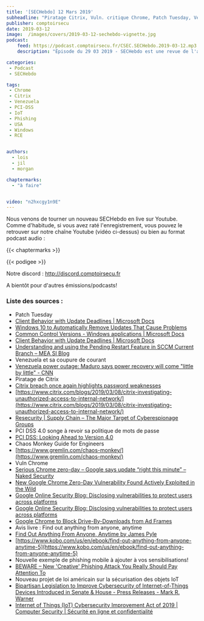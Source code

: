 ```yaml
---
title: '[SECHebdo] 12 Mars 2019'
subheadline: "Piratage Citrix, Vuln. critique Chrome, Patch Tuesday, Venezuela, PCI DSS 4, Loi IoT USA, Phishing Mobile, Chaos Monkeys, etc."
publisher: comptoirsecu
date: 2019-03-12
image:  /images/covers/2019-03-12-sechebdo-vignette.jpg
podcast:
    feed: https://podcast.comptoirsecu.fr/CSEC.SECHebdo.2019-03-12.mp3
    description: "Épisode du 29 03 2019 - SECHebdo est une revue de l'actualité cybersécurité réalisée en live sur Youtube, généralement le mardi soir."

categories:
 - Podcast
 - SECHebdo

tags:
 - Chrome
 - Citrix
 - Venezuela
 - PCI-DSS
 - IoT
 - Phishing
 - USA
 - Windows
 - RCE


authors:
  - lois
  - jil
  - morgan

chaptermarks:
  - "à faire"


video: "n2hxcgy1n9E"
---
```


Nous venons de tourner un nouveau SECHebdo en live sur Youtube. Comme d'habitude, si vous avez raté l'enregistrement, vous pouvez le retrouver sur notre chaîne Youtube (vidéo ci-dessus) ou bien au format podcast audio :

{{< chaptermarks >}}

{{< podigee >}}

Notre discord : <http://discord.comptoirsecu.fr>

A bientôt pour d'autres émissions/podcasts!

### Liste des sources :

*  Patch Tuesday
  * [Client Behavior with Update Deadlines | Microsoft Docs](https://docs.microsoft.com/de-de/security-updates/windowsupdateservices/18127631)
  * [Windows 10 to Automatically Remove Updates That Cause Problems](https://www.bleepingcomputer.com/news/microsoft/windows-10-to-automatically-remove-updates-that-cause-problems/)
  * [Common Control Versions - Windows applications | Microsoft Docs](https://docs.microsoft.com/en-us/windows/desktop/controls/common-control-versions)
  * [Client Behavior with Update Deadlines | Microsoft Docs](https://docs.microsoft.com/fr-fr/security-updates/windowsupdateservices/18127318)
  * [Understanding and using the Pending Restart Feature in SCCM Current Branch – MEA SI Blog](https://blogs.technet.microsoft.com/meamcs/2019/01/10/understanding-and-using-the-pending-restart-feature-in-sccm-current-branch/)
*  Venezuela et sa coupure de courant
  * [Venezuela power outage: Maduro says power recovery will come "little by little" - CNN](https://edition.cnn.com/2019/03/11/americas/venezuela-guaido-maduro-blackout/index.html)
*  Piratage de Citrix 
  * [Citrix breach once again highlights password weaknesses](https://www.computerweekly.com/news/252459162/Citrix-breach-once-again-highlights-password-weaknesses)
  * [https://www.citrix.com/blogs/2019/03/08/citrix-investigating-unauthorized-access-to-internal-network/](https://www.citrix.com/blogs/2019/03/08/citrix-investigating-unauthorized-access-to-internal-network/)
  * [Resecurity | Supply Chain – The Major Target of Cyberespionage Groups](https://resecurity.com/blog/supply-chain-the-major-target-of-cyberespionage-groups/)
*  PCI DSS 4.0 songe à revoir sa politique de mots de passe
  * [PCI DSS: Looking Ahead to Version 4.0](https://blog.pcisecuritystandards.org/pci-dss-looking-ahead-to-version-4.0)
*  Chaos Monkey Guide for Engineers
  * [https://www.gremlin.com/chaos-monkey/](https://www.gremlin.com/chaos-monkey/)
*  Vuln Chrome
  * [Serious Chrome zero-day – Google says update “right this minute” – Naked Security](https://nakedsecurity.sophos.com/2019/03/06/serious-chrome-zero-day-google-says-update-right-this-minute/)
  * [New Google Chrome Zero-Day Vulnerability Found Actively Exploited in the Wild](https://amp.thehackernews.com/thn/2019/03/update-google-chrome-hack.html)
  * [Google Online Security Blog: Disclosing vulnerabilities to protect users across platforms](https://security.googleblog.com/2019/03/disclosing-vulnerabilities-to-protect.html)
  * [Google Online Security Blog: Disclosing vulnerabilities to protect users across platforms](https://security.googleblog.com/2019/03/disclosing-vulnerabilities-to-protect.html)
  * [Google Chrome to Block Drive-By-Downloads from Ad Frames](https://www.bleepingcomputer.com/news/security/google-chrome-to-block-drive-by-downloads-from-ad-frames/)
*  Avis livre : Find out anything from anyone, anytime
  * [Find Out Anything From Anyone, Anytime by James Pyle](https://www.goodreads.com/book/show/20629096-find-out-anything-from-anyone-anytime)
  * [https://www.kobo.com/us/en/ebook/find-out-anything-from-anyone-anytime-5](https://www.kobo.com/us/en/ebook/find-out-anything-from-anyone-anytime-5)
*  Nouvelle exemple de phishing mobile à ajouter à vos sensibilisations!
  * [BEWARE – New 'Creative' Phishing Attack You Really Should Pay Attention To](https://amp.thehackernews.com/thn/2019/03/ios-mobile-phishing-attack.html)
*  Nouveau projet de loi américain sur la sécurisation des objets IoT
  * [Bipartisan Legislation to Improve Cybersecurity of Internet-of-Things Devices Introduced in Senate & House - Press Releases - Mark R. Warner](https://www.warner.senate.gov/public/index.cfm/pressreleases?id=88A88A37-AD5E-4C01-932D-A23684AAD7AE)
  * [Internet of Things (IoT) Cybersecurity Improvement Act of 2019 | Computer Security | Sécurité en ligne et confidentialité](https://fr.scribd.com/document/401616402/Internet-of-Things-IoT-Cybersecurity-Improvement-Act-of-2019)
